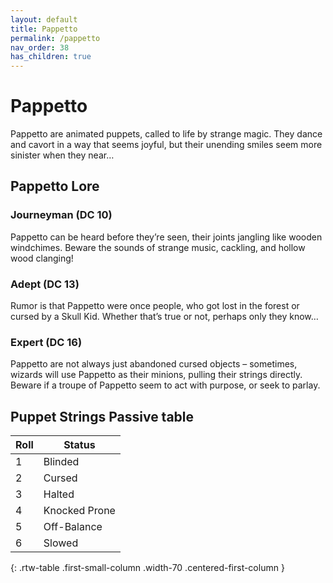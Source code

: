 ```yaml
---
layout: default
title: Pappetto
permalink: /pappetto
nav_order: 38
has_children: true
---
```


# Pappetto

Pappetto are animated puppets, called to life by strange magic. They dance and cavort in a way that seems joyful, but their unending smiles seem more sinister when they near…

## Pappetto Lore

### Journeyman (DC 10)

Pappetto can be heard before they’re seen, their joints jangling like wooden windchimes. Beware the sounds of strange music, cackling, and hollow wood clanging!

### Adept (DC 13) 

Rumor is that Pappetto were once people, who got lost in the forest or cursed by a Skull Kid. Whether that’s true or not, perhaps only they know…

### Expert (DC 16)

Pappetto are not always just abandoned cursed objects – sometimes, wizards will use Pappetto as their minions, pulling their strings directly. Beware if a troupe of Pappetto seem to act with purpose, or seek to parlay.

## Puppet Strings Passive table

| Roll | Status        |
|------|---------------|
| 1    | Blinded       |
| 2    | Cursed        |
| 3    | Halted        |
| 4    | Knocked Prone |
| 5    | Off-Balance   |
| 6    | Slowed        |
{: .rtw-table .first-small-column .width-70 .centered-first-column }